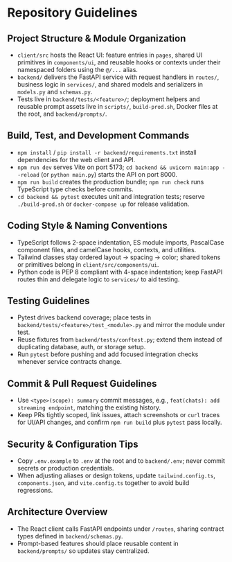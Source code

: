 # Repository Guidelines

## Project Structure & Module Organization
- `client/src` hosts the React UI: feature entries in `pages`, shared UI primitives in `components/ui`, and reusable hooks or contexts under their namespaced folders using the `@/...` alias.
- `backend/` delivers the FastAPI service with request handlers in `routes/`, business logic in `services/`, and shared models and serializers in `models.py` and `schemas.py`.
- Tests live in `backend/tests/<feature>/`; deployment helpers and reusable prompt assets live in `scripts/`, `build-prod.sh`, Docker files at the root, and `backend/prompts/`.

## Build, Test, and Development Commands
- `npm install` / `pip install -r backend/requirements.txt` install dependencies for the web client and API.
- `npm run dev` serves Vite on port 5173; `cd backend && uvicorn main:app --reload` (or `python main.py`) starts the API on port 8000.
- `npm run build` creates the production bundle; `npm run check` runs TypeScript type checks before commits.
- `cd backend && pytest` executes unit and integration tests; reserve `./build-prod.sh` or `docker-compose up` for release validation.

## Coding Style & Naming Conventions
- TypeScript follows 2-space indentation, ES module imports, PascalCase component files, and camelCase hooks, contexts, and utilities.
- Tailwind classes stay ordered layout → spacing → color; shared tokens or primitives belong in `client/src/components/ui`.
- Python code is PEP 8 compliant with 4-space indentation; keep FastAPI routes thin and delegate logic to `services/` to aid testing.

## Testing Guidelines
- Pytest drives backend coverage; place tests in `backend/tests/<feature>/test_<module>.py` and mirror the module under test.
- Reuse fixtures from `backend/tests/conftest.py`; extend them instead of duplicating database, auth, or storage setup.
- Run `pytest` before pushing and add focused integration checks whenever service contracts change.

## Commit & Pull Request Guidelines
- Use `<type>(scope): summary` commit messages, e.g., `feat(chats): add streaming endpoint`, matching the existing history.
- Keep PRs tightly scoped, link issues, attach screenshots or `curl` traces for UI/API changes, and confirm `npm run build` plus `pytest` pass locally.

## Security & Configuration Tips
- Copy `.env.example` to `.env` at the root and to `backend/.env`; never commit secrets or production credentials.
- When adjusting aliases or design tokens, update `tailwind.config.ts`, `components.json`, and `vite.config.ts` together to avoid build regressions.

## Architecture Overview
- The React client calls FastAPI endpoints under `/routes`, sharing contract types defined in `backend/schemas.py`.
- Prompt-based features should place reusable content in `backend/prompts/` so updates stay centralized.
